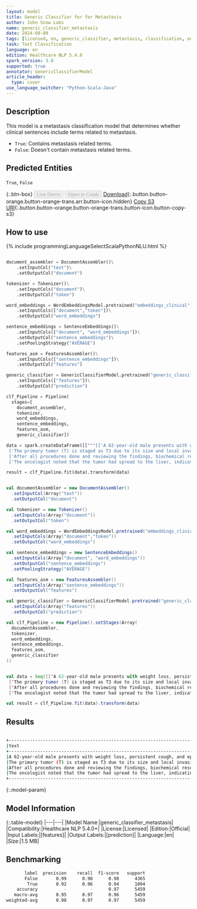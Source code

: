 ```yaml
---
layout: model
title: Generic Classifier for for Metastasis
author: John Snow Labs
name: generic_classifier_metastasis
date: 2024-08-09
tags: [licensed, en, generic_classifier, metastasis, classification, oncology]
task: Text Classification
language: en
edition: Healthcare NLP 5.4.0
spark_version: 3.0
supported: true
annotator: GenericClassifierModel
article_header:
  type: cover
use_language_switcher: "Python-Scala-Java"
---
```


## Description

This model is a metastasis classification model that determines whether clinical sentences include terms related to metastasis.
- `True`: Contains metastasis related terms.
- `False`: Doesn't contain metastasis related terms.

## Predicted Entities

`True`, `False`

{:.btn-box}
<button class="button button-orange" disabled>Live Demo</button>
<button class="button button-orange" disabled>Open in Colab</button>
[Download](https://s3.amazonaws.com/auxdata.johnsnowlabs.com/clinical/models/generic_classifier_metastasis_en_5.4.0_3.0_1723198963302.zip){:.button.button-orange.button-orange-trans.arr.button-icon.hidden}
[Copy S3 URI](s3://auxdata.johnsnowlabs.com/clinical/models/generic_classifier_metastasis_en_5.4.0_3.0_1723198963302.zip){:.button.button-orange.button-orange-trans.button-icon.button-copy-s3}

## How to use



<div class="tabs-box" markdown="1">
{% include programmingLanguageSelectScalaPythonNLU.html %}
  
```python

document_assembler = DocumentAssembler()\
    .setInputCol("text")\
    .setOutputCol("document")

tokenizer = Tokenizer()\
    .setInputCols("document")\
    .setOutputCol("token")

word_embeddings = WordEmbeddingsModel.pretrained("embeddings_clinical","en","clinical/models")\
    .setInputCols(["document","token"])\
    .setOutputCol("word_embeddings")

sentence_embeddings = SentenceEmbeddings()\
    .setInputCols(["document", "word_embeddings"])\
    .setOutputCol("sentence_embeddings")\
    .setPoolingStrategy("AVERAGE")

features_asm = FeaturesAssembler()\
    .setInputCols(["sentence_embeddings"])\
    .setOutputCol("features")

generic_classifier = GenericClassifierModel.pretrained("generic_classifier_metastasis","en","clinical/models")\
    .setInputCols(["features"])\
    .setOutputCol("prediction")

clf_Pipeline = Pipeline(
  stages=[
    document_assembler,
    tokenizer,
    word_embeddings,
    sentence_embeddings,
    features_asm,
    generic_classifier])

data = spark.createDataFrame([["""[['A 62-year-old male presents with weight loss, persistent cough, and episodes of hemoptysis.'],
 ['The primary tumor (T) is staged as T3 due to its size and local invasion, there is no nodal involvement (N0), and due to multiple bone and liver lesions, it is classified as M1, reflecting distant metastatic foci.'],
 ['After all procedures done and reviewing the findings, biochemical results and screening, the TNM classification is determined.'],
 ['The oncologist noted that the tumor had spread to the liver, indicating advanced stage cancer.']]"""]]).toDF("text")

result = clf_Pipeline.fit(data).transform(data)

```
```scala

val documentAssembler = new DocumentAssembler()
  .setInputCol(Array("text"))
  .setOutputCol("document")

val tokenizer = new Tokenizer()
  .setInputCols(Array("document"))
  .setOutputCol("token")

val word_embeddings = WordEmbeddingsModel.pretrained("embeddings_clinical","en","clinical/models")
  .setInputCols(Array("document","token"))
  .setOutputCol("word_embeddings")

val sentence_embeddings = new SentenceEmbeddings()
  .setInputCols(Array("document", "word_embeddings"))
  .setOutputCol("sentence_embeddings")
  .setPoolingStrategy("AVERAGE")

val features_asm = new FeaturesAssembler()
  .setInputCols(Array("sentence_embeddings"))
  .setOutputCol("features")

val generic_classifier = GenericClassifierModel.pretrained("generic_classifier_metastasis","en","clinical/models")
  .setInputCols(Array("features"))
  .setOutputCol("prediction")

val clf_Pipeline = new Pipeline().setStages(Array(
  documentAssembler,
  tokenizer,
  word_embeddings,
  sentence_embeddings,
  features_asm,
  generic_classifier
))


val data = Seq([['A 62-year-old male presents with weight loss, persistent cough, and episodes of hemoptysis.'],
 ['The primary tumor (T) is staged as T3 due to its size and local invasion, there is no nodal involvement (N0), and due to multiple bone and liver lesions, it is classified as M1, reflecting distant metastatic foci.'],
 ['After all procedures done and reviewing the findings, biochemical results and screening, the TNM classification is determined.'],
 ['The oncologist noted that the tumor had spread to the liver, indicating advanced stage cancer.']]).toDF("text")

val result = clf_Pipeline.fit(data).transform(data)

```
</div>

## Results

```bash

+---------------------------------------------------------------------------------------------------------------------------------------------------------------------------------------------------------------------+-------+
|text                                                                                                                                                                                                                 |result |
+---------------------------------------------------------------------------------------------------------------------------------------------------------------------------------------------------------------------+-------+
|A 62-year-old male presents with weight loss, persistent cough, and episodes of hemoptysis.                                                                                                                          | False |
|The primary tumor (T) is staged as T3 due to its size and local invasion, there is no nodal involvement (N0), and due to multiple bone and liver lesions, it is classified as M1, reflecting distant metastatic foci.| True  |
|After all procedures done and reviewing the findings, biochemical results and screening, the TNM classification is determined.                                                                                       | False |
|The oncologist noted that the tumor had spread to the liver, indicating advanced stage cancer.                                                                                                                       | True  |
+---------------------------------------------------------------------------------------------------------------------------------------------------------------------------------------------------------------------+-------+

```

{:.model-param}
## Model Information

{:.table-model}
|---|---|
|Model Name:|generic_classifier_metastasis|
|Compatibility:|Healthcare NLP 5.4.0+|
|License:|Licensed|
|Edition:|Official|
|Input Labels:|[features]|
|Output Labels:|[prediction]|
|Language:|en|
|Size:|1.5 MB|


## Benchmarking

```bash
       label  precision    recall  f1-score   support
       False       0.99      0.98      0.98      4365
        True       0.92      0.96      0.94      1094
    accuracy          -         -      0.97      5459
   macro-avg       0.95      0.97      0.96      5459
weighted-avg       0.98      0.97      0.97      5459
```
